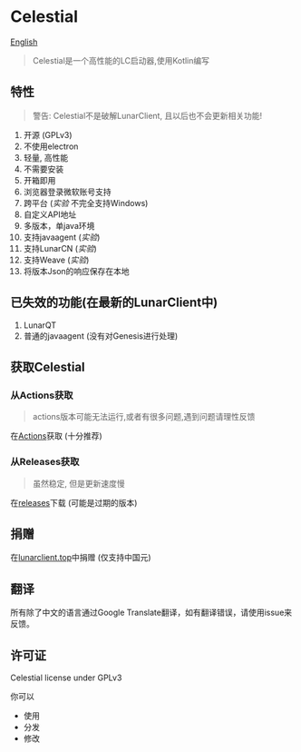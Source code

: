 # Celestial

[English](./README.md)

> Celestial是一个高性能的LC启动器,使用Kotlin编写

## 特性

> 警告: Celestial不是破解LunarClient, 且以后也不会更新相关功能!

1. 开源 (GPLv3)
2. 不使用electron
3. 轻量, 高性能
4. 不需要安装
5. 开箱即用
6. 浏览器登录微软账号支持
7. 跨平台 (*实验* 不完全支持Windows)
8. 自定义API地址
9. 多版本，单java环境
10. 支持javaagent (*实验*)
11. 支持LunarCN (*实验*)
12. 支持Weave (*实验*)
13. 将版本Json的响应保存在本地

## 已失效的功能(在最新的LunarClient中)

1. LunarQT
2. 普通的javaagent (没有对Genesis进行处理)

## 获取Celestial

### 从Actions获取

> actions版本可能无法运行,或者有很多问题,遇到问题请理性反馈

在[Actions](https://github.com/cubewhy/celestial/actions)获取 (十分推荐)

### 从Releases获取

> 虽然稳定, 但是更新速度慢

在[releases](https://github.com/cubewhy/celestial/releases)下载 (可能是过期的版本)


## 捐赠

在[lunarclient.top](https://lunarclient.top/donate)中捐赠 (仅支持中国元)

## 翻译

所有除了中文的语言通过Google Translate翻译，如有翻译错误，请使用issue来反馈。

## 许可证

Celestial license under GPLv3

你可以

- 使用
- 分发
- 修改
